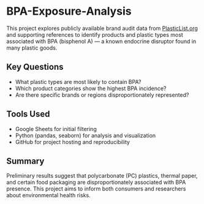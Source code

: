 # BPA-Exposure-Analysis

This project explores publicly available brand audit data from [PlasticList.org](https://plasticslist.org) and supporting references to identify products and plastic types most associated with BPA (bisphenol A) — a known endocrine disruptor found in many plastic goods.

## Key Questions
- What plastic types are most likely to contain BPA?
- Which product categories show the highest BPA incidence?
- Are there specific brands or regions disproportionately represented?

## Tools Used
- Google Sheets for initial filtering
- Python (pandas, seaborn) for analysis and visualization
- GitHub for project hosting and reproducibility

## Summary
Preliminary results suggest that polycarbonate (PC) plastics, thermal paper, and certain food packaging are disproportionately associated with BPA presence. This project aims to inform both consumers and researchers about environmental health risks.
